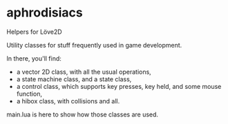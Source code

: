 aphrodisiacs
=========

Helpers for Löve2D

Utility classes for stuff frequently used in game development.

In there, you'll find:
- a vector 2D class, with all the usual operations,
- a state machine class, and a state class,
- a control class, which supports key presses, key held, and some mouse function,
- a hibox class, with collisions and all.

main.lua is here to show how those classes are used.
